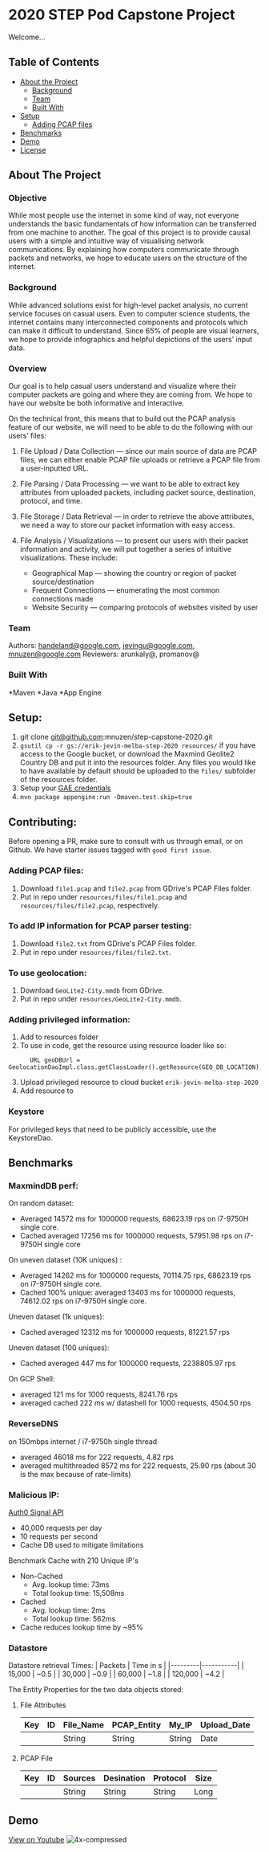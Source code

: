 # 2020 STEP Pod Capstone Project

Welcome...

<!-- TABLE OF CONTENTS -->
## Table of Contents

* [About the Project](#about-the-project)
  * [Background](#background)
  * [Team](#team)
  * [Built With](#built-with)
* [Setup](#setup)
  * [Adding PCAP files](#adding-pcap-files)
* [Benchmarks](#benchmarks)
* [Demo](#demo)
* [License](#license)

## About The Project
### Objective
While most people use the internet in some kind of way, not everyone understands the basic fundamentals of how information can be transferred from one machine to another. The goal of this project is to provide causal users with a simple and intuitive way of visualising network communications. By explaining how computers communicate through packets and networks, we hope to educate users on the structure of the internet. 

### Background
While advanced solutions exist for high-level packet analysis, no current service focuses on casual users. Even to computer science students, the internet contains many interconnected components and protocols which can make it difficult to understand. Since 65% of people are visual learners, we hope to provide infographics and helpful depictions of the users’ input data. 

### Overview
Our goal is to help casual users understand and visualize where their computer packets are going and where they are coming from. We hope to have our website be both informative and interactive. 

On the technical front, this means that to build out the PCAP analysis feature of our website, we will need to be able to do the following with our users’ files:

1. File Upload / Data Collection ― since our main source of data are PCAP files, we can either enable PCAP file uploads or retrieve a PCAP file from a user-inputted URL.

2. File Parsing / Data Processing ― we want to be able to extract key attributes from uploaded packets, including packet source, destination, protocol, and time. 

3. File Storage / Data Retrieval ― in order to retrieve the above attributes, we need a way to store our packet information with easy access.

4. File Analysis / Visualizations ― to present our users with their packet information and activity, we will put together a series of intuitive visualizations. These include:
   * Geographical Map ― showing the country or region of packet source/destination
   * Frequent Connections ― enumerating the most common connections made
   * Website Security ― comparing protocols of websites visited by user


### Team
Authors: handeland@google.com, jevingu@google.com, mnuzen@google.com 
Reviewers: arunkaly@, promanov@

### Built With
*Maven
*Java
*App Engine 

## Setup: 
1. git clone git@github.com:mnuzen/step-capstone-2020.git
2. `gsutil cp -r gs://erik-jevin-melba-step-2020 resources/` if you have access to the Google bucket,
or download the Maxmind Geolite2 Country DB and put it into the resources folder. Any files you would like
to have available by default should be uploaded to the `files/` subfolder of the resources folder.
3. Setup your [GAE credentials](https://cloud.google.com/docs/authentication/production)
4. `mvn package appengine:run -Dmaven.test.skip=true`

## Contributing: 
Before opening a PR, make sure to consult with us through email, or on Github. We have starter issues tagged
with `good first issue`.

### Adding PCAP files: 

1. Download `file1.pcap` and `file2.pcap` from GDrive's PCAP Files folder.
2. Put in repo under `resources/files/file1.pcap` and `resources/files/file2.pcap`, respectively. 

### To add IP information for PCAP parser testing:

1. Download `file2.txt` from GDrive's PCAP Files folder.
2. Put in repo under `resources/files/file2.txt`.

### To use geolocation: 

1. Download `GeoLite2-City.mmdb` from GDrive.
2. Put in repo under `resources/GeoLite2-City.mmdb`.

### Adding privileged information: 
1. Add to resources folder
2. To use in code, get the resource using resource loader like so:

```$java
      URL geoDBUrl = GeolocationDaoImpl.class.getClassLoader().getResource(GEO_DB_LOCATION);
```
3. Upload privileged resource to cloud bucket `erik-jevin-melba-step-2020`
4. Add resource to 

### Keystore
For privileged keys that need to be publicly accessible, use the KeystoreDao. 

## Benchmarks

### MaxmindDB perf: 

On random dataset:
- Averaged 14572 ms for 1000000 requests, 68623.19 rps on i7-9750H single core.
- Cached averaged 17256 ms for 1000000 requests, 57951.98 rps on i7-9750H single core

On uneven dataset (10K uniques) : 
- Averaged 14262 ms for 1000000 requests, 70114.75 rps, 68623.19 rps on i7-9750H single core.
- Cached 100% unique: averaged 13403 ms for 1000000 requests, 74612.02 rps on i7-9750H single core.

Uneven dataset (1k uniques): 
- Cached averaged 12312 ms for 1000000 requests, 81221.57 rps

Uneven dataset (100 uniques):
- Cached averaged 447 ms for 1000000 requests, 2238805.97 rps

On GCP Shell: 
- averaged 121 ms for 1000 requests, 8241.76 rps
- averaged cached 222 ms w/ datashell for 1000 requests, 4504.50 rps

### ReverseDNS

on 150mbps internet / i7-9750h single thread
- averaged 46018 ms for 222 requests, 4.82 rps
- averaged multithreaded 8572 ms for 222 requests, 25.90 rps (about 30 is the max because of rate-limits)

 ### Malicious IP: 
 [Auth0 Signal API](https://auth0.com/signals/docs/)
  - 40,000 requests per day
  - 10 requests per second
  - Cache DB used to mitigate limitations
  
  Benchmark Cache with 210 Unique IP's
  - Non-Cached
       - Avg. lookup time: 73ms
       - Total lookup time: 15,508ms
   - Cached
       - Avg. lookup time: 2ms
       - Total lookup time: 562ms
   - Cache reduces lookup time by ~95%

### Datastore
Datastore retrieval Times:
| Packets | Time in s |
|---------|-----------|
| 15,000  | ~0.5      |
| 30,000  | ~0.9      |
| 60,000  | ~1.8      |
| 120,000 | ~4.2      |

The Entity Properties for the two data objects stored:

1. File Attributes

    | Key | ID | File_Name | PCAP_Entity | My_IP | Upload_Date |
    |-----|----|-----------|-------------|-------|------------|
    |     |    | String    | String      | String| Date       |

2. PCAP File

    | Key | ID | Sources | Desination | Protocol | Size |
    |-----|----|---------|------------|----------|------|
    |     |    | String  | String     | String   | Long |


## Demo
[View on Youtube](https://youtu.be/0yPIX50UWB8)
![4x-compressed](https://user-images.githubusercontent.com/16601367/92042550-eb461400-ed26-11ea-8b7a-c6741a70ad11.gif)


